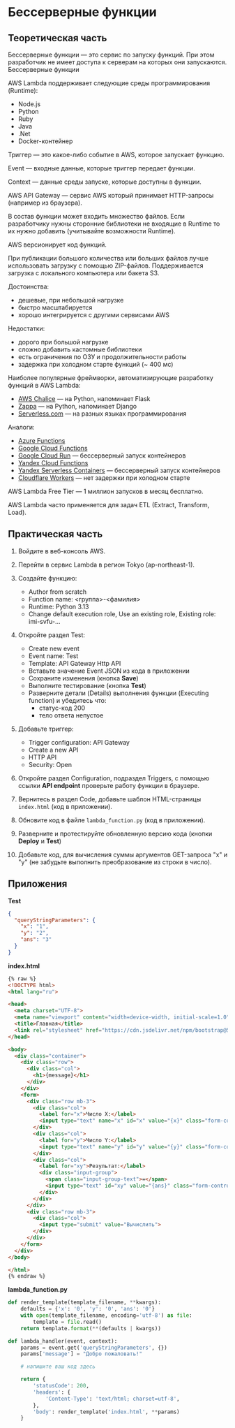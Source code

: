 # Бессерверные функции

## Теоретическая часть

Бессерверные функции — это сервис по запуску функций. При этом разработчик не имеет доступа к серверам на которых они запускаются. Бессерверные функции 

AWS Lambda поддерживает следующие среды программирования (Runtime):
* Node.js
* Python
* Ruby
* Java
* .Net
* Docker-контейнер

Триггер — это какое-либо событие в AWS, которое запускает функцию.

Event — входные данные, которые триггер передает функции.

Context — данные среды запуске, которые доступны в функции.

AWS API Gateway — сервис AWS который принимает HTTP-запросы (например из браузера).

В состав функции может входить множество файлов. Если разработчику нужны сторонние библиотеки не входящие в Runtime то их нужно добавить (учитывайте возможности Runtime).

AWS версионирует код функций.

При публикации большого количества или больших файлов лучше использовать загрузку с помощью ZIP-файлов. Поддерживается загрузка с локального компьютера или бакета S3.

Достоинства:
* дешевые, при небольшой нагрузке
* быстро масштабируется
* хорошо интегрируется с другими сервисами AWS

Недостатки:
* дорого при большой нагрузке
* сложно добавить кастомные библиотеки
* есть ограничения по ОЗУ и продолжительности работы
* задержка при холодном старте функций (~ 400 мс)

Наиболее популярные фреймворки, автоматизирующие разработку функций в AWS Lambda:
* [AWS Chalice](https://github.com/aws/chalice) — на Python, напоминает Flask
* [Zappa](https://github.com/zappa/Zappa) — на Python, напоминает Django
* [Serverless.com](https://www.serverless.com/) — на разных языках программирования

Аналоги:
* [Azure Functions](https://azure.microsoft.com/en-us/products/functions)
* [Google Cloud Functions](https://cloud.google.com/functions)
* [Google Cloud Run](https://cloud.google.com/run) — бессерверный запуск контейнеров
* [Yandex Cloud Functions](https://cloud.yandex.ru/ru/services/functions)
* [Yandex Serverless Containers](https://cloud.yandex.ru/ru/services/serverless-containers) — бессерверный запуск контейнеров
* [Cloudflare Workers](https://workers.cloudflare.com/) — нет задержки при холодном старте

AWS Lambda Free Tier — 1 миллион запусков в месяц бесплатно.

AWS Lambda часто применяется для задач ETL (Extract, Transform, Load).

## Практическая часть

1. Войдите в веб-консоль AWS.

2. Перейти в сервис Lambda в регион Tokyo (ap-northeast-1).

3. Создайте функцию:
    * Author from scratch
    * Function name: <группа>-<фамилия>
    * Runtime: Python 3.13
    * Change default execution role, Use an existing role, Existing role: imi-svfu-…

4. Откройте раздел Test:
    * Create new event
    * Event name: Test
    * Template: API Gateway Http API
    * Вставьте значение Event JSON из кода в приложении
    * Сохраните изменения (кнопка **Save**)
    * Выполните тестирование (кнопка **Test**)
    * Разверните детали (Details) выполнения функции (Executing function) и убедитесь что:
      * статус-код 200
      * тело ответа непустое

5. Добавьте триггер:
    * Trigger configuration: API Gateway
    * Create a new API
    * HTTP API
    * Security: Open

6. Откройте раздел Configuration, подраздел Triggers, с помощью ссылки **API endpoint** проверьте работу функции в браузере.

7. Вернитесь в раздел Code, добавьте шаблон HTML-страницы `index.html` (код в приложении).

8. Обновите код в файле `lambda_function.py` (код в приложении).

9. Разверните и протестируйте обновленную версию кода (кнопки **Deploy** и **Test**)

10. Добавьте код, для вычисления суммы аргументов GET-запроса "x" и "y" (не забудьте выполнить преобразование из строки в число).

## Приложения

**Test**
```json
{
  "queryStringParameters": {
    "x": "1",
    "y": "2",
    "ans": "3"
  }
}
```

**index.html**
```html
{% raw %}
<!DOCTYPE html>
<html lang="ru">

<head>
  <meta charset="UTF-8">
  <meta name="viewport" content="width=device-width, initial-scale=1.0">
  <title>Главная</title>
  <link rel="stylesheet" href="https://cdn.jsdelivr.net/npm/bootstrap@5.3.3/dist/css/bootstrap.min.css">
</head>

<body>
  <div class="container">
    <div class="row">
      <div class="col">
        <h1>{message}</h1>
      </div>
    </div>
    <form>
      <div class="row mb-3">
        <div class="col">
          <label for="x">Число X:</label>
          <input type="text" name="x" id="x" value="{x}" class="form-control">
        </div>
        <div class="col">
          <label for="y">Число Y:</label>
          <input type="text" name="y" id="y" value="{y}" class="form-control">
        </div>
        <div class="col">
          <label for="xy">Результат:</label>
          <div class="input-group">
            <span class="input-group-text">=</span>
            <input type="text" id="xy" value="{ans}" class="form-control" disabled readonly>
          </div>
        </div>
      </div>
      <div class="row mb-3">
        <div class="col">
          <input type="submit" value="Вычислить">
        </div>
      </div>
    </form>
  </div>
</body>

</html>
{% endraw %}
```

**lambda_function.py**
```python
def render_template(template_filename, **kwargs):
    defaults = {'x': '0', 'y': '0', 'ans': '0'}
    with open(template_filename, encoding='utf-8') as file:
        template = file.read()
    return template.format(**(defaults | kwargs))

def lambda_handler(event, context):
    params = event.get('queryStringParameters', {})
    params['message'] = "Добро пожаловать!"

    # напишите ваш код здесь

    return {
        'statusCode': 200,
        'headers': {
            'Content-Type': 'text/html; charset=utf-8',
        },
        'body': render_template('index.html', **params)
    }
```
